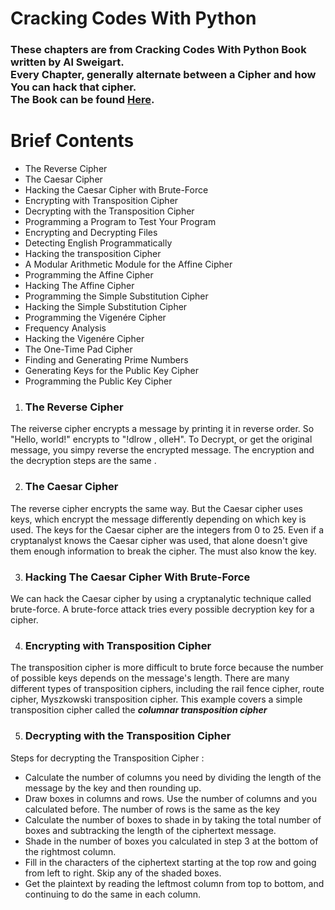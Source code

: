# Cracking Codes With Python
### These chapters are from Cracking Codes With Python Book written by Al Sweigart. <br>Every Chapter, generally alternate between a Cipher and how You can hack that cipher. <br>The Book can be found [Here](https://nostarch.com/crackingcodes).

# Brief Contents
- The Reverse Cipher
- The Caesar Cipher
- Hacking the Caesar Cipher with Brute-Force
- Encrypting with Transposition Cipher
- Decrypting with the Transposition Cipher
- Programming a Program to Test Your Program
- Encrypting and Decrypting Files
- Detecting English Programmatically
- Hacking the transposition Cipher
- A Modular Arithmetic Module for the Affine Cipher
- Programming the Affine Cipher
- Hacking The Affine Cipher
- Programming the Simple Substitution Cipher
- Hacking the Simple Substitution Cipher
- Programming the Vigenére Cipher
- Frequency Analysis
- Hacking the Vigenére Cipher
- The One-Time Pad Cipher
- Finding and Generating Prime Numbers
- Generating Keys for the Public Key Cipher
- Programming the Public Key Cipher

1) ### The Reverse Cipher
The reiverse cipher encrypts a message by printing it in reverse order. So "Hello, world!" encrypts to "!dlrow , olleH". To Decrypt, or get the original message, you simpy reverse the encrypted message. The encryption and the decryption steps are the same .

2) ### The Caesar Cipher
The reverse cipher encrypts the same way. But the Caesar cipher uses keys, which encrypt the message differently depending on which key is used. The keys for the Caesar cipher are the integers from 0 to 25. Even if a cryptanalyst knows the Caesar cipher was used, that alone doesn't give them enough information to break the cipher. The must also know the key.

3) ### Hacking The Caesar Cipher With Brute-Force
We can hack the Caesar cipher by using a cryptanalytic technique called brute-force. A brute-force attack tries every possible decryption key for a cipher.

4) ### Encrypting with Transposition Cipher
The transposition cipher is more difficult to brute force because the number of possible keys depends on the message's length. There are many different types of transposition ciphers, including the rail fence cipher, route cipher, Myszkowski transposition cipher. This example covers a simple transposition cipher called the ***columnar transposition cipher***

5) ### Decrypting with the Transposition Cipher
Steps for decrypting the Transposition Cipher : 
  * Calculate the number of columns you need by dividing the length of the message by the key and then rounding up.
  * Draw boxes in columns and rows. Use the number of columns and you calculated before. The number of rows is the same as the key
  * Calculate the number of boxes to shade in by taking the total number of boxes and subtracking the length of the ciphertext message.
  * Shade in the number of boxes you calculated in step 3 at the bottom of the rightmost column.
  * Fill in the characters of the ciphertext starting at the top row and going from left to right. Skip any of the shaded boxes.
  * Get the plaintext by reading the leftmost column from top to bottom, and continuing to do the same in each column.

